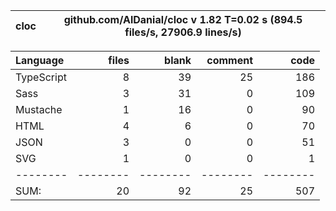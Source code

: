 
cloc|github.com/AlDanial/cloc v 1.82  T=0.02 s (894.5 files/s, 27906.9 lines/s)
--- | ---

Language|files|blank|comment|code
:-------|-------:|-------:|-------:|-------:
TypeScript|8|39|25|186
Sass|3|31|0|109
Mustache|1|16|0|90
HTML|4|6|0|70
JSON|3|0|0|51
SVG|1|0|0|1
--------|--------|--------|--------|--------
SUM:|20|92|25|507
